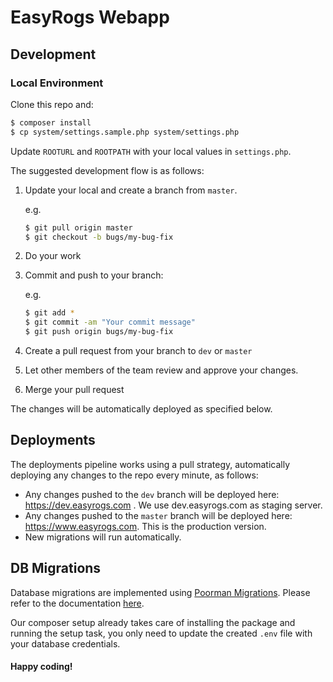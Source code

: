# EasyRogs Webapp

## Development

### Local Environment

Clone this repo and:

```bash
$ composer install
$ cp system/settings.sample.php system/settings.php
```

Update `ROOTURL` and `ROOTPATH` with your local values in `settings.php`.

The suggested development flow is as follows:

1. Update your local and create a branch from `master`.

    e.g.
    ```bash
    $ git pull origin master
    $ git checkout -b bugs/my-bug-fix
    ```

2. Do your work

3. Commit and push to your branch:

    e.g.
    ```bash
    $ git add *
    $ git commit -am "Your commit message"
    $ git push origin bugs/my-bug-fix
    ```

4. Create a pull request from your branch to `dev` or `master`
5. Let other members of the team review and approve your changes.
6. Merge your pull request

The changes will be automatically deployed as specified below.

## Deployments

The deployments pipeline works using a pull strategy, automatically deploying any changes to the repo every minute, as follows:

* Any changes pushed to the `dev` branch will be deployed here: https://dev.easyrogs.com . We use dev.easyrogs.com as staging server.
* Any changes pushed to the `master` branch will be deployed here: https://www.easyrogs.com. This is the production version.
* New migrations will run automatically.

## DB Migrations

Database migrations are implemented using [Poorman Migrations](https://packagist.org/packages/soft4good/poorman-migrations). Please refer to the documentation [here](https://github.com/soft4good/poorman-migrations/blob/master/README.md).

Our composer setup already takes care of installing the package and running the setup task, you only need to update the created `.env` file with your database credentials.

#### Happy coding!
